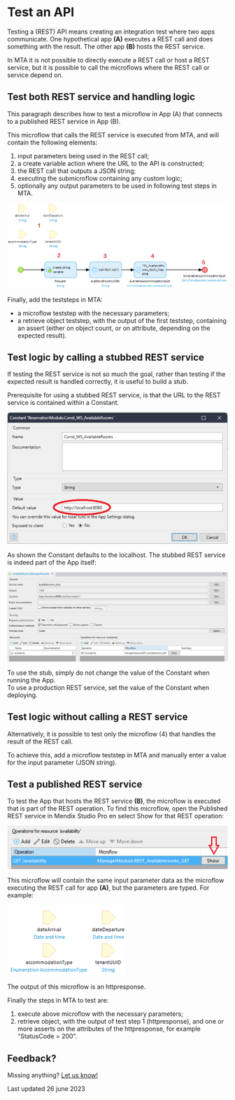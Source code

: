 # Test an API

Testing a (REST) API means creating an integration test where two apps communicate. One hypothetical app **(A)** executes a REST call and does something with the result. The other app **(B)** hosts the REST service. 

In MTA it is not possible to directly execute a REST call or host a REST service, but it is possible to call the microflows where the REST call or service depend on. 


## Test both REST service and handling logic

This paragraph describes how to test a microflow in App (A) that connects to a published REST service in App (B).

This microflow that calls the REST service is executed from MTA, and will contain the following elements:
1. input parameters being used in the REST call;
2. a create variable action where the URL to the API is constructed;
3. the REST call that outputs a JSON string;
4. executing the submicroflow containing any custom logic;
5. optionally any output parameters to be used in following test steps in MTA.

![Microflow with REST call](images/microflow-with-rest-call.png)

Finally, add the teststeps in MTA:
- a microflow teststep with the necessary parameters;
- a retrieve object teststep, with the output of the first teststep, containing an assert (either on object count, or on attribute, depending on the expected result).

## Test logic by calling a stubbed REST service

If testing the REST service is not so much the goal, rather than testing if the expected result is handled correctly, it is useful to build a stub. 

Prerequisite for using a stubbed REST service, is that the URL to the REST service is contained within a Constant.

![Constant for REST service URL](test-api-constant.png)

As shown the Constant defaults to the localhost. The stubbed REST service is indeed part of the App itself:

![Test API localhost](test-api-localhost.png)

To use the stub, simply do not change the value of the Constant when running the App.<br/>
To use a production REST service, set the value of the Constant when deploying.


## Test logic without calling a REST service

Alternatively, it is possible to test only the microflow (4) that handles the result of the REST call.

To achieve this, add a microflow teststep in MTA and manually enter a value for the input parameter (JSON string).


## Test a published REST service 

To test the App that hosts the REST service **(B)**, the microflow is executed that is part of the REST operation. 
To find this microflow, open the Published REST service in Mendix Studio Pro en select Show for that REST operation:

![REST call](images/rest-call-details.png)

This microflow will contain the same input parameter data as the microflow executing the REST call for app **(A)**, but the parameters are typed. For example:

![Microflow parameters](images/microflow-parameters.png)

The output of this microflow is an httpresponse.

Finally the steps in MTA to test are:
1. execute above microflow with the necessary parameters;
2. retrieve object, with the output of test step 1 (httpresponse), and one or more asserts on the attributes of the httpresponse, for example “StatusCode = 200”.

## Feedback?
Missing anything? [Let us know!](mailto:support@menditect.com)

Last updated 26 june 2023
